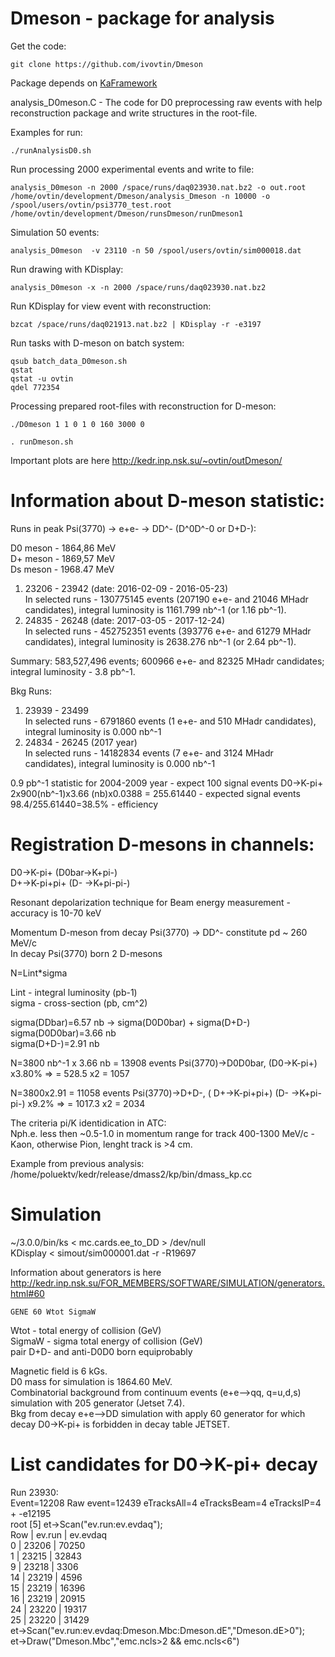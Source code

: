 # Dmeson - package for analysis

Get the code:  <br />
```
git clone https://github.com/ivovtin/Dmeson
```
Package depends on [KaFramework](https://github.com/ivovtin/KaFramework) <br />

analysis_D0meson.C - The code for D0 preprocessing raw events with help reconstruction package and write structures in the root-file. <br />

Examples for run: <br />
```
./runAnalysisD0.sh
```
Run processing 2000 experimental events and write to file:
```
analysis_D0meson -n 2000 /space/runs/daq023930.nat.bz2 -o out.root
/home/ovtin/development/Dmeson/analysis_Dmeson -n 10000 -o /spool/users/ovtin/psi3770_test.root /home/ovtin/development/Dmeson/runsDmeson/runDmeson1
```
Simulation 50 events:
```
analysis_D0meson  -v 23110 -n 50 /spool/users/ovtin/sim000018.dat
```
Run drawing with KDisplay:
```
analysis_D0meson -x -n 2000 /space/runs/daq023930.nat.bz2
```
Run KDisplay for view event with reconstruction:
```
bzcat /space/runs/daq021913.nat.bz2 | KDisplay -r -e3197
```
Run tasks with D-meson on batch system:
```
qsub batch_data_D0meson.sh
qstat
qstat -u ovtin
qdel 772354
```

Processing prepared root-files with reconstruction for D-meson:
```
./D0meson 1 1 0 1 0 160 3000 0

. runDmeson.sh
```

Important plots are here http://kedr.inp.nsk.su/~ovtin/outDmeson/


# Information about D-meson statistic:
Runs in peak Psi(3770) -> e+e- -> DD^- (D^0D^-0 or D+D-): <br />

D0 meson - 1864,86 MeV <br />
D+ meson - 1869,57 MeV <br />
Ds meson - 1968.47 MeV <br />

1) 23206 - 23942 (date: 2016-02-09 - 2016-05-23) <br />
In selected runs - 130775145 events (207190 e+e- and 21046 MHadr candidates), integral luminosity is 1161.799 nb^-1 (or 1.16 pb^-1).  <br />
2) 24835 - 26248 (date: 2017-03-05 - 2017-12-24) <br />
In selected runs - 452752351 events (393776 e+e- and 61279 MHadr candidates), integral luminosity is 2638.276 nb^-1 (or 2.64 pb^-1).  <br />

Summary: 583,527,496 events; 600966 e+e- and 82325 MHadr candidates; integral luminosity - 3.8 pb^-1. <br />

Bkg Runs: <br />
1) 23939 - 23499 <br />
In selected runs - 6791860 events (1 e+e- and 510 MHadr candidates), integral luminosity is 0.000 nb^-1   <br />
2) 24834 - 26245 (2017 year) <br />
In selected runs - 14182834 events (7 e+e- and 3124 MHadr candidates), integral luminosity is 0.000 nb^-1   <br />

0.9 pb^-1 statistic for 2004-2009 year - expect 100 signal events D0->K-pi+  <br />
2x900(nb^-1)x3.66 (nb)x0.0388 = 255.61440  -  expected signal events         <br />
98.4/255.61440=38.5%  - efficiency                                           <br />


# Registration D-mesons in channels:<br />
D0->K-pi+ (D0bar->K+pi-)           <br />
D+->K-pi+pi+ (D- ->K+pi-pi-)       <br />

Resonant depolarization technique for Beam energy measurement - accuracy is 10-70 keV  <br />

Momentum D-meson from decay Psi(3770) -> DD^- constitute pd ~ 260 MeV/c <br />
In decay Psi(3770) born 2 D-mesons                                <br />

N=Lint*sigma                                                                 <br />

Lint - integral luminosity (pb-1)                                        <br />
sigma - cross-section (pb, cm^2)                                                   <br />

sigma(DDbar)=6.57 nb   -> sigma(D0D0bar) + sigma(D+D-)                       <br />
sigma(D0D0bar)=3.66 nb                                                       <br />
sigma(D+D-)=2.91 nb                                                          <br />

N=3800 nb^-1 x 3.66 nb = 13908 events Psi(3770)->D0D0bar, (D0->K-pi+)  x3.80%  =>  = 528.5 x2 = 1057      <br />

N=3800x2.91 = 11058 events Psi(3770)->D+D-, ( D+->K-pi+pi+) (D- ->K+pi-pi-) x9.2% =>  = 1017.3 x2 = 2034         <br />


The criteria pi/K identidication in ATC:                                                       <br />
Nph.e. less then ~0.5-1.0 in momentum range for track 400-1300 MeV/c  - Kaon, otherwise Pion, lenght track is >4 cm. <br />

Example from previous analysis: /home/poluektv/kedr/release/dmass2/kp/bin/dmass_kp.cc  <br />

# Simulation

~/3.0.0/bin/ks < mc.cards.ee_to_DD > /dev/null  <br />
KDisplay < simout/sim000001.dat -r -R19697     <br />

Information about generators is here http://kedr.inp.nsk.su/FOR_MEMBERS/SOFTWARE/SIMULATION/generators.html#60  <br />
```
GENE 60 Wtot SigmaW
```
Wtot - total energy of collision (GeV) <br />
SigmaW - sigma total energy of collision (GeV) <br />
pair D+D- and anti-D0D0 born equiprobably <br />

Magnetic field is 6 kGs. <br />
D0 mass for simulation is 1864.60 MeV. <br />
Combinatorial background from continuum events (e+e-->qq, q=u,d,s) simulation with 205 generator (Jetset 7.4). <br />
Bkg from decay e+e-->DD simulation with apply 60 generator for which decay D0->K-pi+ is forbidden in decay table JETSET. <br />

# List candidates for D0->K-pi+ decay
Run 23930:                                                                                     <br />
Event=12208	Raw event=12439	eTracksAll=4	eTracksBeam=4	eTracksIP=4    +   -e12195     <br />
root [5] et->Scan("ev.run:ev.evdaq");           <br />
    Row   |    ev.run |  ev.evdaq               <br />
       0  |    23206 |     70250                <br />
       1  |    23215 |     32843                <br />
       9  |    23218 |      3306                <br />
      14  |    23219 |      4596                <br />
      15  |    23219 |     16396                <br />
      16  |    23219 |     20915                <br />
      24  |    23220 |     19317                <br />
      25  |    23220 |     31429                <br />
et->Scan("ev.run:ev.evdaq:Dmeson.Mbc:Dmeson.dE","Dmeson.dE>0");    <br />
et->Draw("Dmeson.Mbc","emc.ncls>2 && emc.ncls<6")                  <br />














